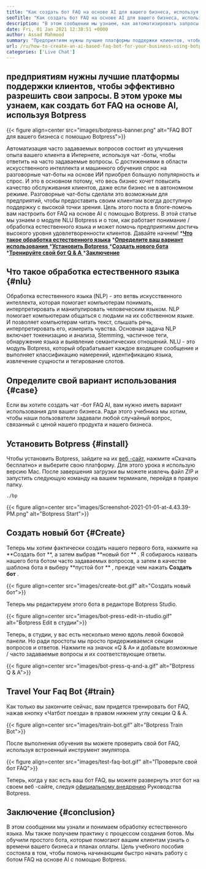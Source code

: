 ```yaml
---
title: "Как создать бот FAQ на основе AI для вашего бизнеса, используя Botpress" 
seoTitle: "Как создать бот FAQ на основе AI для вашего бизнеса, используя Botpress" 
description: "В этом сообщении мы узнаем, как автоматизировать запросы ваших клиентов, используя бот FAQ на основе AI, используя Botpress на вашем сайте." 
date: Fri, 01 Jan 2021 12:38:51 +0000
author: Assad Mahmood
summary: "Предприятиям нужны лучшие платформы поддержки клиентов, чтобы эффективно разрешить свои запросы. В этом уроке мы узнаем, как создать бот FAQ на основе AI, используя Botpress" 
url: /ru/how-to-create-an-ai-based-faq-bot-for-your-business-using-botpress/
categories: ['Live Chat']
---
```


## предприятиям нужны лучшие платформы поддержки клиентов, чтобы эффективно разрешить свои запросы. В этом уроке мы узнаем, как создать бот FAQ на основе AI, используя Botpress

{{< figure align=center src="images/botpress-banner.png" alt="FAQ BOT для вашего бизнеса с помощью Botpress">}}

Автоматизация часто задаваемых вопросов состоит из улучшения опыта вашего клиента в Интернете, используя чат -боты, чтобы ответить на часто задаваемые вопросы. С достижениями в области искусственного интеллекта и машинного обучения спрос на разговорные чат-боты на основе ИИ приобрел большую популярность и спрос. И это в основном потому, что весь бизнес хочет повысить качество обслуживания клиентов, даже если бизнес не в автономном режиме. Разговорные чат-боты сделали это возможным для предприятий, чтобы предоставить своим клиентам всегда доступную поддержку с высокой точки зрения. Цель этого поста в блоге-помочь вам настроить бот FAQ на основе AI с помощью Botpress.
В этой статье мы узнаем о модуле NLU Botpress и о том, как работает понимание / обработка естественного языка и может помочь предприятиям достичь высокого уровня удовлетворенности клиентов. Давайте начнем!
  ***[Что такое обработка естественного языка][1]** 
  *[**Определите ваш вариант использования** ][2]
  *[**Установить Botpress** ][3]
  *[**Создать нового бота** ][4]
  *[**Тренируйте свой бот Q & A** ][5]
  *[**Заключение** ][6]

## Что такое обработка естественного языка   {#nlu}
Обработка естественного языка (NLP) - это ветвь искусственного интеллекта, которая помогает компьютерам понимать, интерпретировать и манипулировать человеческим языком. NLP помогает компьютерам общаться с людьми на их собственном языке. И позволяет компьютерам читать текст, слышать речь, интерпретировать его, измерить чувства.
Основная задача NLP включает токенизацию и анализа, Stemming, частичное теги, обнаружение языка и выявление семантических отношений.
NLU - это модуль Botpress, который обрабатывает каждое входящее сообщение и выполняет классификацию намерений, идентификацию языка, извлечение сущности и тегирование слотов.

## Определите свой вариант использования   {#case}
Если вы хотите создать чат -бот FAQ AI, вам нужно иметь вариант использования для вашего бизнеса. Ради этого учебника мы хотим, чтобы наши пользователи задавали любой случайный вопрос, связанный с ценой нашего продукта и нашего бизнеса.

## Установить Botpress   {#install}
Чтобы установить Botpress, зайдите на их [веб -сайт][7], нажмите «Скачать бесплатно» и выберите свою платформу. Для этого урока я использую версию Mac. После завершения загрузки вы можете извлечь файл ZIP и запустить следующую команду на вашем терминале, перейдя в правую папку.
```
./bp
```

{{< figure align=center src="images/Screenshot-2021-01-01-at-4.43.39-PM.png" alt="Botpress Start">}}


## Создать новый бот   {#Create}
Теперь мы хотим фактически создать нашего первого бота, нажмите на **Создать бот **, а затем выбрав  **новый бот ** . Я собираюсь назвать нашего бота ботом часто задаваемых вопросов, а затем в качестве шаблона бота я выберу  **пустой бот ** , прежде чем нажать  **Создать бот**  .

{{< figure align=center src="images/create-bot.gif" alt="Создать новый бот">}}

Теперь мы редактируем этого бота в редакторе Botpress Studio.

{{< figure align=center src="images/bot-press-edit-in-studio.gif" alt="Botpress Edit в студии">}}

Теперь, в студии, у вас есть несколько меню вдоль левой боковой панели. Но ради простоты мы просто придерживаемся секции вопросов и ответов.
Нажмите на значок «Q & A» и добавьте возможные / часто задаваемые вопросы и их соответствующие ответы.

{{< figure align=center src="images/bot-press-q-and-a.gif" alt="Botpress Q & A">}}


## Travel Your Faq Bot   {#train}
Как только вы закончите сейчас, вам придется тренировать бот FAQ, нажав кнопку «Чатбот поезда» в правом нижнем углу секции Q & A.

{{< figure align=center src="images/train-bot.gif" alt="Botpress Train Bot">}}

После выполнения обучения вы можете проверить свой бот FAQ, используя встроенный инструмент эмулятора.

{{< figure align=center src="images/test-faq-bot.gif" alt="Проверьте свой бот FAQ">}}

Теперь, когда у вас есть ваш бот FAQ, вы можете развернуть этот бот на своем веб -сайте, следуя [официальному внедрению][8] Руководства Botpress.

## Заключение   {#conclusion}
В этом сообщении мы узнали и понимаем обработку естественного языка. Мы также получаем практику с процессом создания ботов. Мы обучили простого бота, которые помогают вашим клиентам узнать о времени вашего бизнеса и планах оплаты. Цель учебного пособия состояла в том, чтобы помочь начинающим быстро начать работу с ботом FAQ на основе AI с помощью Botpress.

  
[1]: #nlu
[2]: #case
[3]: #install
[4]: #create
[5]: #train
[6]: #conclusion
[7]: https://botpress.com/download
[8]: https://botpress.com/docs/channels/web
